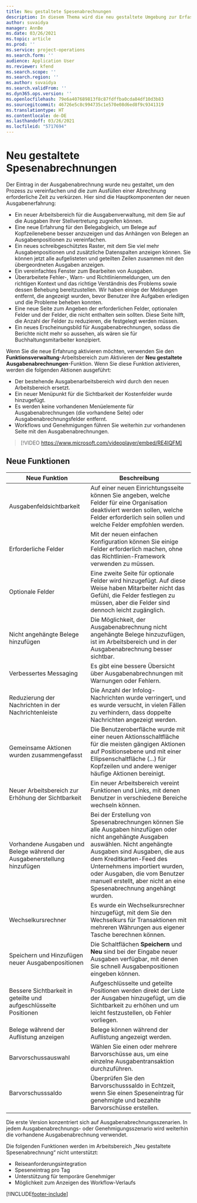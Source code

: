 ```yaml
---
title: Neu gestaltete Spesenabrechnungen
description: In diesem Thema wird die neu gestaltete Umgebung zur Erfassung von Spesenabrechnungen erläutert.
author: suvaidya
manager: AnnBe
ms.date: 03/26/2021
ms.topic: article
ms.prod: ''
ms.service: project-operations
ms.search.form: ''
audience: Application User
ms.reviewer: kfend
ms.search.scope: ''
ms.search.region: ''
ms.author: suvaidya
ms.search.validFrom: ''
ms.dyn365.ops.version: ''
ms.openlocfilehash: 79e6a407689813f8c87fdffba0cda84df10d3b83
ms.sourcegitcommit: 46726e5c8c994735c1e570e08d6ed8f9c9341319
ms.translationtype: HT
ms.contentlocale: de-DE
ms.lasthandoff: 03/26/2021
ms.locfileid: "5717694"
---
```

# <a name="expense-reports-reimagined"></a>Neu gestaltete Spesenabrechnungen

Der Eintrag in der Ausgabenabrechnung wurde neu gestaltet, um den Prozess zu vereinfachen und die zum Ausfüllen einer Abrechnung erforderliche Zeit zu verkürzen. Hier sind die Hauptkomponenten der neuen Ausgabenerfahrung:

- Ein neuer Arbeitsbereich für die Ausgabenverwaltung, mit dem Sie auf die Ausgaben Ihrer Stellvertretung zugreifen können.
- Eine neue Erfahrung für den Belegabgleich, um Belege auf Kopfzeilenebene besser anzuzeigen und das Anhängen von Belegen an Ausgabenpositionen zu vereinfachen.
- Ein neues schreibgeschütztes Raster, mit dem Sie viel mehr Ausgabenpositionen und zusätzliche Datenspalten anzeigen können. Sie können jetzt alle aufgelisteten und geteilten Zeilen zusammen mit den übergeordneten Ausgaben anzeigen.
- Ein vereinfachtes Fenster zum Bearbeiten von Ausgaben.
- Überarbeitete Fehler-, Warn- und Richtlinienmeldungen, um den richtigen Kontext und das richtige Verständnis des Problems sowie dessen Behebung bereitzustellen. Wir haben einige der Meldungen entfernt, die angezeigt wurden, bevor Benutzer ihre Aufgaben erledigen und die Probleme beheben konnten.
- Eine neue Seite zum Angeben der erforderlichen Felder, optionalen Felder und der Felder, die nicht enthalten sein sollten. Diese Seite hilft, die Anzahl der Felder zu reduzieren, die festgelegt werden müssen.
- Ein neues Erscheinungsbild für Ausgabenabrechnungen, sodass die Berichte nicht mehr so aussehen, als wären sie für Buchhaltungsmitarbeiter konzipiert.

Wenn Sie die neue Erfahrung aktivieren möchten, verwenden Sie den **Funktionsverwaltung**-Arbeitsbereich zum Aktivieren der **Neu gestaltete Ausgabenabrechnungen**-Funktion. Wenn Sie diese Funktion aktivieren, werden die folgenden Aktionen ausgeführt:

- Der bestehende Ausgabenarbeitsbereich wird durch den neuen Arbeitsbereich ersetzt.
- Ein neuer Menüpunkt für die Sichtbarkeit der Kostenfelder wurde hinzugefügt.
- Es werden keine vorhandenen Menüelemente für Ausgabenabrechnungen (die vorhandene Seite) oder Ausgabenabrechnungsfelder entfernt.
- Workflows und Genehmigungen führen Sie weiterhin zur vorhandenen Seite mit den Ausgabenabrechnungen.

> [!VIDEO https://www.microsoft.com/videoplayer/embed/RE4IQFM]

## <a name="new-features"></a>Neue Funktionen

| Neue Funktion | Beschreibung |
|---|----|
| Ausgabenfeldsichtbarkeit | Auf einer neuen Einrichtungsseite können Sie angeben, welche Felder für eine Organisation deaktiviert werden sollen, welche Felder erforderlich sein sollen und welche Felder empfohlen werden. |
| Erforderliche Felder | Mit der neuen einfachen Konfiguration können Sie einige Felder erforderlich machen, ohne das Richtlinien-Framework verwenden zu müssen. |
| Optionale Felder | Eine zweite Seite für optionale Felder wird hinzugefügt. Auf diese Weise haben Mitarbeiter nicht das Gefühl, die Felder festlegen zu müssen, aber die Felder sind dennoch leicht zugänglich. |
| Nicht angehängte Belege hinzufügen | Die Möglichkeit, der Ausgabenabrechnung nicht angehängte Belege hinzuzufügen, ist im Arbeitsbereich und in der Ausgabenabrechnung besser sichtbar. |
| Verbessertes Messaging | Es gibt eine bessere Übersicht über Ausgabenabrechnungen mit Warnungen oder Fehlern. |
| Reduzierung der Nachrichten in der Nachrichtenleiste| Die Anzahl der Infolog-Nachrichten wurde verringert, und es wurde versucht, in vielen Fällen zu verhindern, dass doppelte Nachrichten angezeigt werden. |
| Gemeinsame Aktionen wurden zusammengefasst | Die Benutzeroberfläche wurde mit einer neuen Aktionsschaltfläche für die meisten gängigen Aktionen auf Positionsebene und mit einer Ellipsenschaltfläche (...) für Kopfzeilen und andere weniger häufige Aktionen bereinigt. |
| Neuer Arbeitsbereich zur Erhöhung der Sichtbarkeit | Ein neuer Arbeitsbereich vereint Funktionen und Links, mit denen Benutzer in verschiedene Bereiche wechseln können. |
| Vorhandene Ausgaben und Belege während der Ausgabenerstellung hinzufügen | Bei der Erstellung von Spesenabrechnungen können Sie alle Ausgaben hinzufügen oder nicht angehängte Ausgaben auswählen. Nicht angehängte Ausgaben sind Ausgaben, die aus dem Kreditkarten-Feed des Unternehmens importiert wurden, oder Ausgaben, die vom Benutzer manuell erstellt, aber nicht an eine Spesenabrechnung angehängt wurden.|
| Wechselkursrechner | Es wurde ein Wechselkursrechner hinzugefügt, mit dem Sie den Wechselkurs für Transaktionen mit mehreren Währungen aus eigener Tasche berechnen können. |
| Speichern und Hinzufügen neuer Ausgabenpositionen | Die Schaltflächen **Speichern** und **Neu** sind bei der Eingabe neuer Ausgaben verfügbar, mit denen Sie schnell Ausgabenpositionen eingeben können. |
| Bessere Sichtbarkeit in geteilte und aufgeschlüsselte Positionen | Aufgeschlüsselte und geteilte Positionen werden direkt der Liste der Ausgaben hinzugefügt, um die Sichtbarkeit zu erhöhen und um leicht festzustellen, ob Fehler vorliegen. |
| Belege während der Auflistung anzeigen | Belege können während der Auflistung angezeigt werden. |
| Barvorschussauswahl | Wählen Sie einen oder mehrere Barvorschüsse aus, um eine einzelne Ausgabentransaktion durchzuführen. |
| Barvorschusssaldo | Überprüfen Sie den Barvorschusssaldo in Echtzeit, wenn Sie einen Speseneintrag für genehmigte und bezahlte Barvorschüsse erstellen. |

Die erste Version konzentriert sich auf Ausgabenabrechnungsszenarien. In jedem Ausgabenabrechnungs- oder Genehmigungsszenario wird weiterhin die vorhandene Ausgabenabrechnung verwendet.

Die folgenden Funktionen werden im Arbeitsbereich „Neu gestaltete Spesenabrechnung“ nicht unterstützt:

- Reiseanforderungsintegration
- Speseneintrag pro Tag
- Unterstützung für temporäre Genehmiger
- Möglichkeit zum Anzeigen des Workflow-Verlaufs


[!INCLUDE[footer-include](../includes/footer-banner.md)]
